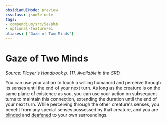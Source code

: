 ```yaml
---
obsidianUIMode: preview
cssclass: json5e-note
tags:
- compendium/src/5e/phb
- optional-feature/ei
aliases: ["Gaze of Two Minds"]
---
```

# Gaze of Two Minds
*Source: Player's Handbook p. 111. Available in the SRD.* 

You can use your action to touch a willing humanoid and perceive through its senses until the end of your next turn. As long as the creature is on the same plane of existence as you, you can use your action on subsequent turns to maintain this connection, extending the duration until the end of your next turn. While perceiving through the other creature's senses, you benefit from any special senses possessed by that creature, and you are [blinded](/compendium/rules/conditions.md#blinded) and [deafened](/compendium/rules/conditions.md#deafened) to your own surroundings.